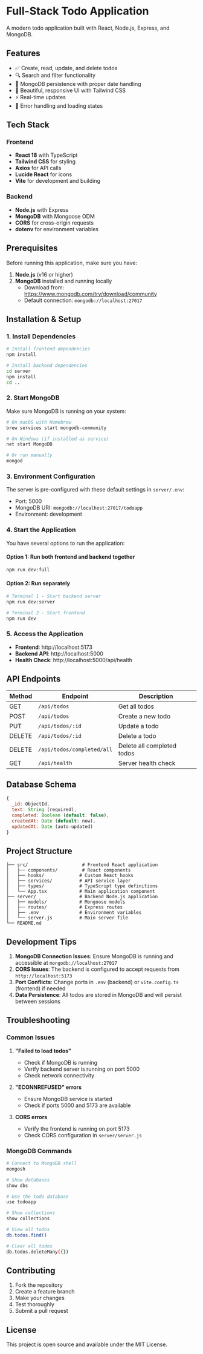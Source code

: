 # Full-Stack Todo Application

A modern todo application built with React, Node.js, Express, and MongoDB.

## Features

- ✅ Create, read, update, and delete todos
- 🔍 Search and filter functionality
- 💾 MongoDB persistence with proper date handling
- 🎨 Beautiful, responsive UI with Tailwind CSS
- ⚡ Real-time updates
- 🔄 Error handling and loading states

## Tech Stack

### Frontend
- **React 18** with TypeScript
- **Tailwind CSS** for styling
- **Axios** for API calls
- **Lucide React** for icons
- **Vite** for development and building

### Backend
- **Node.js** with Express
- **MongoDB** with Mongoose ODM
- **CORS** for cross-origin requests
- **dotenv** for environment variables

## Prerequisites

Before running this application, make sure you have:

1. **Node.js** (v16 or higher)
2. **MongoDB** installed and running locally
   - Download from: https://www.mongodb.com/try/download/community
   - Default connection: `mongodb://localhost:27017`

## Installation & Setup

### 1. Install Dependencies

```bash
# Install frontend dependencies
npm install

# Install backend dependencies
cd server
npm install
cd ..
```

### 2. Start MongoDB

Make sure MongoDB is running on your system:

```bash
# On macOS with Homebrew
brew services start mongodb-community

# On Windows (if installed as service)
net start MongoDB

# Or run manually
mongod
```

### 3. Environment Configuration

The server is pre-configured with these default settings in `server/.env`:
- Port: 5000
- MongoDB URI: `mongodb://localhost:27017/todoapp`
- Environment: development

### 4. Start the Application

You have several options to run the application:

#### Option 1: Run both frontend and backend together
```bash
npm run dev:full
```

#### Option 2: Run separately
```bash
# Terminal 1 - Start backend server
npm run dev:server

# Terminal 2 - Start frontend
npm run dev
```

### 5. Access the Application

- **Frontend**: http://localhost:5173
- **Backend API**: http://localhost:5000
- **Health Check**: http://localhost:5000/api/health

## API Endpoints

| Method | Endpoint | Description |
|--------|----------|-------------|
| GET | `/api/todos` | Get all todos |
| POST | `/api/todos` | Create a new todo |
| PUT | `/api/todos/:id` | Update a todo |
| DELETE | `/api/todos/:id` | Delete a todo |
| DELETE | `/api/todos/completed/all` | Delete all completed todos |
| GET | `/api/health` | Server health check |

## Database Schema

```javascript
{
  _id: ObjectId,
  text: String (required),
  completed: Boolean (default: false),
  createdAt: Date (default: now),
  updatedAt: Date (auto-updated)
}
```

## Project Structure

```
├── src/                    # Frontend React application
│   ├── components/         # React components
│   ├── hooks/             # Custom React hooks
│   ├── services/          # API service layer
│   ├── types/             # TypeScript type definitions
│   └── App.tsx            # Main application component
├── server/                # Backend Node.js application
│   ├── models/            # Mongoose models
│   ├── routes/            # Express routes
│   ├── .env               # Environment variables
│   └── server.js          # Main server file
└── README.md
```

## Development Tips

1. **MongoDB Connection Issues**: Ensure MongoDB is running and accessible at `mongodb://localhost:27017`
2. **CORS Issues**: The backend is configured to accept requests from `http://localhost:5173`
3. **Port Conflicts**: Change ports in `.env` (backend) or `vite.config.ts` (frontend) if needed
4. **Data Persistence**: All todos are stored in MongoDB and will persist between sessions

## Troubleshooting

### Common Issues

1. **"Failed to load todos"**
   - Check if MongoDB is running
   - Verify backend server is running on port 5000
   - Check network connectivity

2. **"ECONNREFUSED" errors**
   - Ensure MongoDB service is started
   - Check if ports 5000 and 5173 are available

3. **CORS errors**
   - Verify the frontend is running on port 5173
   - Check CORS configuration in `server/server.js`

### MongoDB Commands

```bash
# Connect to MongoDB shell
mongosh

# Show databases
show dbs

# Use the todo database
use todoapp

# Show collections
show collections

# View all todos
db.todos.find()

# Clear all todos
db.todos.deleteMany({})
```

## Contributing

1. Fork the repository
2. Create a feature branch
3. Make your changes
4. Test thoroughly
5. Submit a pull request

## License

This project is open source and available under the MIT License.